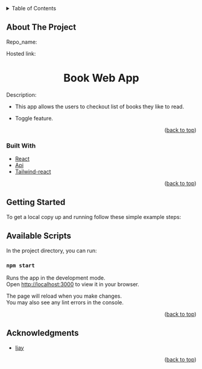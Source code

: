 
<div id="top"></div>
<div align="center">



</div>
<!-- TABLE OF CONTENTS -->
<details>
  <summary>Table of Contents</summary>
  <ol>
    <li>
      <a href="#about-the-project">About The Project</a>
      <ul>
          <li><a href="#built-with">Built With</a></li>
          <li><a href="#getting-started">Getting Started</a></li>
          <li><a href="#acknowledgments">Acknowledgments</a></li>
         </ul>
    </li>      
  </ol>
</details>

## About The Project

<!-- [![Product Name Screen Shot][product-screenshot]](https://example.com) -->

Repo_name:

Hosted link:

<h1 align="center">Book Web App</h1>

Description: 
* This app allows the users to checkout list of books they like to read.

* Toggle feature.
<p align="right">(<a href="#top">back to top</a>)</p>

### Built With

* [React](https://reactjs.org/)
* [Api](https://developer.nytimes.com/)
* [Tailwind-react](https://tailwindcss.com/docs/guides/create-react-app)



<p align="right">(<a href="#top">back to top</a>)</p>

## Getting Started
To get a local copy up and running follow these simple example steps:
## Available Scripts

In the project directory, you can run:

 ### `npm start`

Runs the app in the development mode.\
Open [http://localhost:3000](http://localhost:3000) to view it in your browser.

The page will reload when you make changes.\
You may also see any lint errors in the console.

<p align="right">(<a href="#top">back to top</a>)</p>

## Acknowledgments
* [Ijay](https://github.com/ijayhub)

<p align="right">(<a href="#top">back to top</a>)</p>


 



